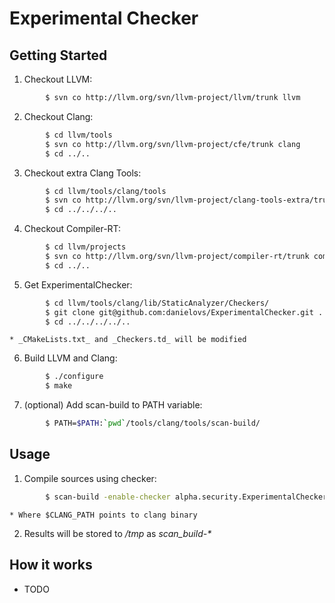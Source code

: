 # Experimental Checker

## Getting Started
1. Checkout LLVM:
```sh
		$ svn co http://llvm.org/svn/llvm-project/llvm/trunk llvm
```
2. Checkout Clang:
```sh
		$ cd llvm/tools
		$ svn co http://llvm.org/svn/llvm-project/cfe/trunk clang
		$ cd ../..
```
3. Checkout extra Clang Tools:
```sh
		$ cd llvm/tools/clang/tools
		$ svn co http://llvm.org/svn/llvm-project/clang-tools-extra/trunk extra
		$ cd ../../../..
```
4. Checkout Compiler-RT:
```sh
		$ cd llvm/projects
		$ svn co http://llvm.org/svn/llvm-project/compiler-rt/trunk compiler-rt
		$ cd ../..
```
5. Get ExperimentalChecker:
```sh
		$ cd llvm/tools/clang/lib/StaticAnalyzer/Checkers/
		$ git clone git@github.com:danielovs/ExperimentalChecker.git .
		$ cd ../../../../..
```
	* _CMakeLists.txt_ and _Checkers.td_ will be modified
6. Build LLVM and Clang:
```sh
		$ ./configure
		$ make
```
7. (optional) Add scan-build to PATH variable:
```sh
		$ PATH=$PATH:`pwd`/tools/clang/tools/scan-build/
```
## Usage
1. Compile sources using checker:
```sh
		$ scan-build -enable-checker alpha.security.ExperimentalChecker --use-analyzer $CLANG_PATH make
```
	* Where $CLANG_PATH points to clang binary
2. Results will be stored to _/tmp_ as _scan_build-*_

## How it works

* TODO
